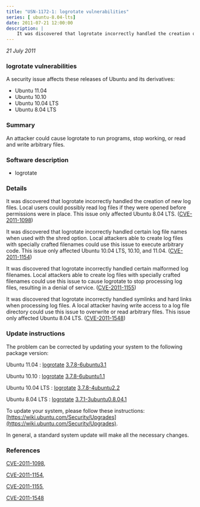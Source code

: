 ```yaml
---
title: "USN-1172-1: logrotate vulnerabilities"
series: [ ubuntu-8.04-lts]
date: 2011-07-21 12:00:00
description: |
    It was discovered that logrotate incorrectly handled the creation of new log files. Local users could possibly read log files if they were opened before permissions were in place. This issue only affected Ubuntu 8.04 LTS. ([CVE-2011-1098](http://people.ubuntu.com/~ubuntu-security/cve/CVE-2011-1098))
--- 
```

 
 

*21 July 2011*

### logrotate vulnerabilities

A security issue affects these releases of Ubuntu and its derivatives:

* Ubuntu 11.04
* Ubuntu 10.10
* Ubuntu 10.04 LTS
* Ubuntu 8.04 LTS

### Summary

An attacker could cause logrotate to run programs, stop working, or read and write arbitrary files.

### Software description

* logrotate 

### Details

It was discovered that logrotate incorrectly handled the creation of new log files. Local users could possibly read log files if they were opened before permissions were in place. This issue only affected Ubuntu 8.04 LTS. ([CVE-2011-1098](http://people.ubuntu.com/~ubuntu-security/cve/CVE-2011-1098))

It was discovered that logrotate incorrectly handled certain log file names when used with the shred option. Local attackers able to create log files with specially crafted filenames could use this issue to execute arbitrary code. This issue only affected Ubuntu 10.04 LTS, 10.10, and 11.04. ([CVE-2011-1154](http://people.ubuntu.com/~ubuntu-security/cve/CVE-2011-1154))

It was discovered that logrotate incorrectly handled certain malformed log filenames. Local attackers able to create log files with specially crafted filenames could use this issue to cause logrotate to stop processing log files, resulting in a denial of service. ([CVE-2011-1155](http://people.ubuntu.com/~ubuntu-security/cve/CVE-2011-1155))

It was discovered that logrotate incorrectly handled symlinks and hard links when processing log files. A local attacker having write access to a log file directory could use this issue to overwrite or read arbitrary files. This issue only affected Ubuntu 8.04 LTS. ([CVE-2011-1548](http://people.ubuntu.com/~ubuntu-security/cve/CVE-2011-1548)) 

### Update instructions

The problem can be corrected by updating your system to the following package version:

Ubuntu 11.04
 : [logrotate](https://launchpad.net/ubuntu/+source/logrotate) <span> [3.7.8-6ubuntu3.1](https://launchpad.net/ubuntu/+source/logrotate/3.7.8-6ubuntu3.1) </span> 

Ubuntu 10.10
 : [logrotate](https://launchpad.net/ubuntu/+source/logrotate) <span> [3.7.8-6ubuntu1.1](https://launchpad.net/ubuntu/+source/logrotate/3.7.8-6ubuntu1.1) </span> 

Ubuntu 10.04 LTS
 : [logrotate](https://launchpad.net/ubuntu/+source/logrotate) <span> [3.7.8-4ubuntu2.2](https://launchpad.net/ubuntu/+source/logrotate/3.7.8-4ubuntu2.2) </span> 

Ubuntu 8.04 LTS
 : [logrotate](https://launchpad.net/ubuntu/+source/logrotate) <span> [3.7.1-3ubuntu0.8.04.1](https://launchpad.net/ubuntu/+source/logrotate/3.7.1-3ubuntu0.8.04.1) </span> 

To update your system, please follow these instructions: [https://wiki.ubuntu.com/Security/Upgrades](https://wiki.ubuntu.com/Security/Upgrades).

In general, a standard system update will make all the necessary changes. 

### References

 
 [CVE-2011-1098](http://people.ubuntu.com/~ubuntu-security/cve/CVE-2011-1098), 

 [CVE-2011-1154](http://people.ubuntu.com/~ubuntu-security/cve/CVE-2011-1154), 

 [CVE-2011-1155](http://people.ubuntu.com/~ubuntu-security/cve/CVE-2011-1155), 

 [CVE-2011-1548](http://people.ubuntu.com/~ubuntu-security/cve/CVE-2011-1548)
 

